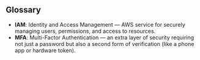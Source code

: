 ## Glossary

* **IAM**: Identity and Access Management — AWS service for securely managing users, permissions, and access to resources.
* **MFA**: Multi-Factor Authentication — an extra layer of security requiring not just a password but also a second form of verification (like a phone app or hardware token).
